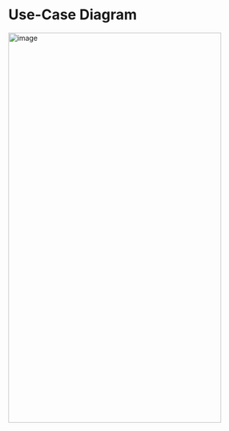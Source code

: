 # Use-Case Diagram

<img width="425" height="779" alt="image" src="https://github.com/user-attachments/assets/920b4341-75ce-4c28-a315-6c3a446f9aae" />
